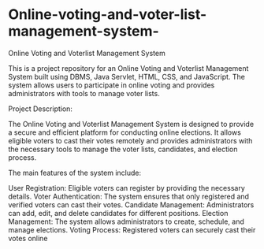 # Online-voting-and-voter-list-management-system-
Online Voting and Voterlist Management System

This is a project repository for an Online Voting and Voterlist Management System built using DBMS, Java Servlet, HTML, CSS, and JavaScript. The system allows users to participate in online voting and provides administrators with tools to manage voter lists.

Project Description:

The Online Voting and Voterlist Management System is designed to provide a secure and efficient platform for conducting online elections. It allows eligible voters to cast their votes remotely and provides administrators with the necessary tools to manage the voter lists, candidates, and election process.

The main features of the system include:

User Registration: Eligible voters can register by providing the necessary details. Voter Authentication: The system ensures that only registered and verified voters can cast their votes. Candidate Management: Administrators can add, edit, and delete candidates for different positions. Election Management: The system allows administrators to create, schedule, and manage elections. Voting Process: Registered voters can securely cast their votes online
